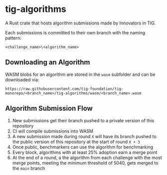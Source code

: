 # tig-algorithms

A Rust crate that hosts algorithm submissions made by Innovators in TIG.

Each submissions is committed to their own branch with the naming pattern:

`<challenge_name>\<algorithm_name>` 

## Downloading an Algorithm

WASM blobs for an algorithm are stored in the `wasm` subfolder and can be downloaded via:

`https://raw.githubusercontent.com/tig-foundation/tig-monorepo/<branch_name>/tig-algorithms/wasm/<branch_name>.wasm`

## Algorithm Submission Flow

1. New submissions get their branch pushed to a private version of this repository
2. CI will compile submissions into WASM
3. A new submission made during round `X` will have its branch pushed to the public version of this repository at the start of round `X + 3`
4. Once public, benchmarkers can use the algorithm for benchmarking
5. Every block, algorithms with at least 25% adoption earn a merge point
6. At the end of a round, a the algorithm from each challenge with the most merge points, meeting the minimum threshold of 5040, gets merged to the `main` branch

